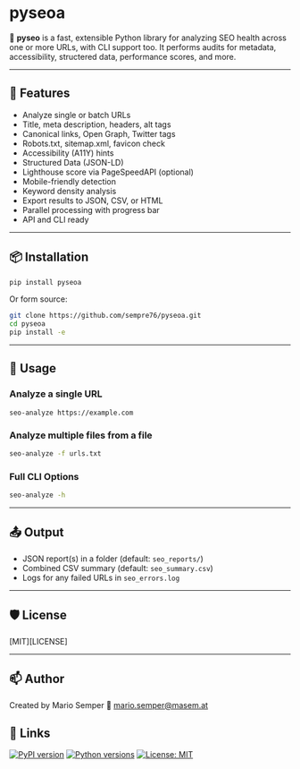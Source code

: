 # pyseoa

🔎 **pyseo** is a fast, extensible Python library for analyzing SEO health across one or more URLs, with CLI support too. It performs audits for metadata, accessibility, structered data, performance scores, and more.

---

## 🚀 Features

- Analyze single or batch URLs
- Title, meta description, headers, alt tags
- Canonical links, Open Graph, Twitter tags
- Robots.txt, sitemap.xml, favicon check
- Accessibility (A11Y) hints
- Structured Data (JSON-LD)
- Lighthouse score via PageSpeedAPI (optional)
- Mobile-friendly detection
- Keyword density analysis
- Export results to JSON, CSV, or HTML
- Parallel processing with progress bar
- API and CLI ready

---

## 📦 Installation

```bash
pip install pyseoa
```

Or form source:
```bash
git clone https://github.com/sempre76/pyseoa.git
cd pyseoa
pip install -e
```

---

## 🧪 Usage

### Analyze a single URL
```
seo-analyze https://example.com
```

### Analyze multiple files from a file

```bash
seo-analyze -f urls.txt
```

### Full CLI Options

```bash
seo-analyze -h
```

---

## 📤 Output

- JSON report(s) in a folder (default: `seo_reports/`)
- Combined CSV summary (default: `seo_summary.csv`)
- Logs for any failed URLs in `seo_errors.log`

---

## 🛡 License
[MIT][LICENSE]

---

## 📫 Author

Created by Mario Semper
📧 mario.semper@masem.at

## 🔗 Links
[![PyPI version](https://img.shields.io/pypi/v/pyseoa-cli.svg)](https://pypi.org/project/pyseoa-cli/)
[![Python versions](https://img.shields.io/pypi/pyversions/pyseoa-cli.svg)](https://pypi.org/project/pyseoa-cli/)
[![License: MIT](https://img.shields.io/badge/license-MIT-blue.svg)](LICENSE)
